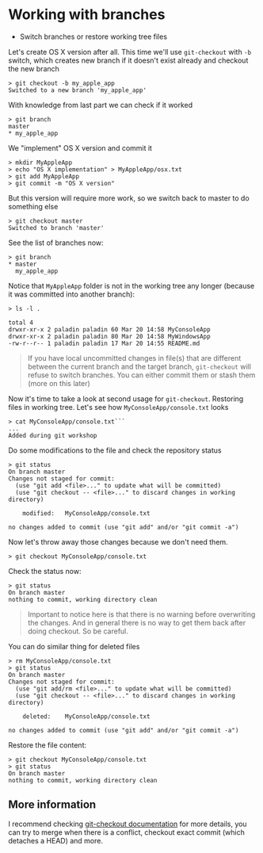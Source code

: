 # Working with branches

* Switch branches or restore working tree files

Let's create OS X version after all. This time we'll use `git-checkout`
with `-b` switch, which creates new branch if it doesn't exist already
and checkout the new branch

```
> git checkout -b my_apple_app
Switched to a new branch 'my_apple_app'
```

With knowledge from last part we can check if it worked

```
> git branch
master
* my_apple_app
```

We "implement" OS X version and commit it

```
> mkdir MyAppleApp
> echo "OS X implementation" > MyAppleApp/osx.txt
> git add MyAppleApp
> git commit -m "OS X version"
```

But this version will require more work, so we switch back to master
to do something else

```
> git checkout master
Switched to branch 'master'
```

See the list of branches now:

```
> git branch
* master
  my_apple_app
```

Notice that `MyAppleApp` folder is not in the working tree any longer
(because it was committed into another branch):

```
> ls -l .

total 4
drwxr-xr-x 2 paladin paladin 60 Mar 20 14:58 MyConsoleApp
drwxr-xr-x 2 paladin paladin 80 Mar 20 14:58 MyWindowsApp
-rw-r--r-- 1 paladin paladin 17 Mar 20 14:55 README.md
```

> If you have local uncommitted changes in file(s) that are different between
> the current branch and the target branch, `git-checkout` will refuse to switch
> branches. You can either commit them or stash them (more on this later)

Now it's time to take a look at second usage for `git-checkout`. Restoring files in working tree. Let's see how `MyConsoleApp/console.txt` looks

```
> cat MyConsoleApp/console.txt```
...
Added during git workshop
```

Do some modifications to the file and check the repository status

```
> git status
On branch master
Changes not staged for commit:
  (use "git add <file>..." to update what will be committed)
  (use "git checkout -- <file>..." to discard changes in working directory)

    modified:   MyConsoleApp/console.txt

no changes added to commit (use "git add" and/or "git commit -a")
```

Now let's throw away those changes because we don't need them.

```
> git checkout MyConsoleApp/console.txt
```

Check the status now:

```
> git status
On branch master
nothing to commit, working directory clean
```

> Important to notice here is that there is no warning before overwriting the changes.
> And in general there is no way to get them back after doing checkout. So be careful.

You can do similar thing for deleted files

```
> rm MyConsoleApp/console.txt
> git status
On branch master
Changes not staged for commit:
  (use "git add/rm <file>..." to update what will be committed)
  (use "git checkout -- <file>..." to discard changes in working directory)

    deleted:    MyConsoleApp/console.txt

no changes added to commit (use "git add" and/or "git commit -a")
```

Restore the file content:

```
> git checkout MyConsoleApp/console.txt
> git status
On branch master
nothing to commit, working directory clean
```

## More information

I recommend checking [git-checkout documentation](https://git-scm.com/docs/git-checkout) for more details,
you can try to merge when there is a conflict, checkout exact commit (which detaches a HEAD) and more.
